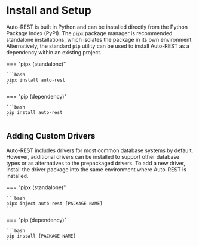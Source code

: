 # Install and Setup

Auto-REST is built in Python and can be installed directly from the Python Package Index (PyPI).
The `pipx` package manager is recommended standalone installations, which isolates the package in its own environment.
Alternatively, the standard `pip` utility can be used to install Auto-REST as a dependency within an existing project.

=== "pipx (standalone)"

    ```bash
    pipx install auto-rest
    ```

=== "pip (dependency)"

    ```bash
    pip install auto-rest
    ```

## Adding Custom Drivers

Auto-REST includes drivers for most common database systems by default.
However, additional drivers can be installed to support other database types or as alternatives to the prepackaged drivers.
To add a new driver, install the driver package into the same environment where Auto-REST is installed.

=== "pipx (standalone)"

    ```bash
    pipx inject auto-rest [PACKAGE NAME]   
    ```

=== "pip (dependency)"

    ```bash
    pip install [PACKAGE NAME]
    ```